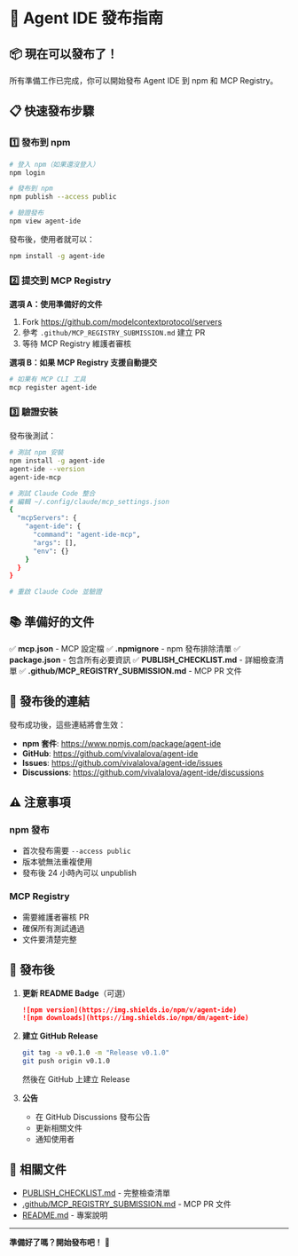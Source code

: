 # 🚀 Agent IDE 發布指南

## 📦 現在可以發布了！

所有準備工作已完成，你可以開始發布 Agent IDE 到 npm 和 MCP Registry。

## 📋 快速發布步驟

### 1️⃣ 發布到 npm

```bash
# 登入 npm（如果還沒登入）
npm login

# 發布到 npm
npm publish --access public

# 驗證發布
npm view agent-ide
```

發布後，使用者就可以：
```bash
npm install -g agent-ide
```

### 2️⃣ 提交到 MCP Registry

**選項 A：使用準備好的文件**

1. Fork https://github.com/modelcontextprotocol/servers
2. 參考 `.github/MCP_REGISTRY_SUBMISSION.md` 建立 PR
3. 等待 MCP Registry 維護者審核

**選項 B：如果 MCP Registry 支援自動提交**

```bash
# 如果有 MCP CLI 工具
mcp register agent-ide
```

### 3️⃣ 驗證安裝

發布後測試：

```bash
# 測試 npm 安裝
npm install -g agent-ide
agent-ide --version
agent-ide-mcp

# 測試 Claude Code 整合
# 編輯 ~/.config/claude/mcp_settings.json
{
  "mcpServers": {
    "agent-ide": {
      "command": "agent-ide-mcp",
      "args": [],
      "env": {}
    }
  }
}

# 重啟 Claude Code 並驗證
```

## 📚 準備好的文件

✅ **mcp.json** - MCP 設定檔
✅ **.npmignore** - npm 發布排除清單
✅ **package.json** - 包含所有必要資訊
✅ **PUBLISH_CHECKLIST.md** - 詳細檢查清單
✅ **.github/MCP_REGISTRY_SUBMISSION.md** - MCP PR 文件

## 🔗 發布後的連結

發布成功後，這些連結將會生效：

- **npm 套件**: https://www.npmjs.com/package/agent-ide
- **GitHub**: https://github.com/vivalalova/agent-ide
- **Issues**: https://github.com/vivalalova/agent-ide/issues
- **Discussions**: https://github.com/vivalalova/agent-ide/discussions

## ⚠️ 注意事項

### npm 發布
- 首次發布需要 `--access public`
- 版本號無法重複使用
- 發布後 24 小時內可以 unpublish

### MCP Registry
- 需要維護者審核 PR
- 確保所有測試通過
- 文件要清楚完整

## 🎉 發布後

1. **更新 README Badge**（可選）
   ```markdown
   ![npm version](https://img.shields.io/npm/v/agent-ide)
   ![npm downloads](https://img.shields.io/npm/dm/agent-ide)
   ```

2. **建立 GitHub Release**
   ```bash
   git tag -a v0.1.0 -m "Release v0.1.0"
   git push origin v0.1.0
   ```
   然後在 GitHub 上建立 Release

3. **公告**
   - 在 GitHub Discussions 發布公告
   - 更新相關文件
   - 通知使用者

## 📖 相關文件

- [PUBLISH_CHECKLIST.md](./PUBLISH_CHECKLIST.md) - 完整檢查清單
- [.github/MCP_REGISTRY_SUBMISSION.md](./.github/MCP_REGISTRY_SUBMISSION.md) - MCP PR 文件
- [README.md](./README.md) - 專案說明

---

**準備好了嗎？開始發布吧！** 🚀
